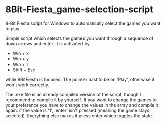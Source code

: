 # 8Bit-Fiesta_game-selection-script
8-Bit Fiesta script for Windows to automatically select the games you want to play

Simple script which selects the games you want through a sequence of down arrows and enter.
It is activated by
- Win + x
- Win + y
- Win + z
- Shift + Esc

while 8BitFiesta is focused. The pointer hast to be on 'Play', otherwise it won't work correctly.

The .exe file is an already compiled version of the script, though I recommend to compile it by yourself. If you want to change the games to your preference you have to change the values in the array and compile it again.
if the value is '1', 'enter' isn't pressed (meaning the game stays selected). Everything else makes it press enter which toggles the state. 


